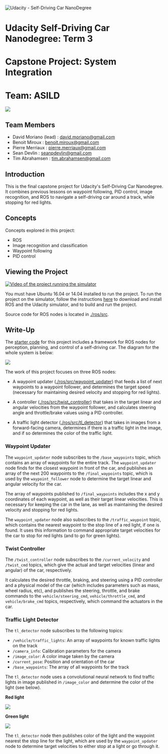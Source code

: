 ![Udacity - Self-Driving Car NanoDegree](https://s3.amazonaws.com/udacity-sdc/github/shield-carnd.svg)

# Udacity Self-Driving Car Nanodegree: Term 3
# Capstone Project: System Integration
# Team: ASILD

![](imgs/Carla.jpg)

## Team Members
  - David Moriano (lead) : david.moriano@gmail.com
  - Benoit Miroux : benoit.miroux@gmail.com
  - Pierre Merriaux : pierre.merriaux@gmail.com
  - Sean Devlin : seanpdevlin@gmail.com
  - Tim Abrahamsen : tim.abrahamsen@gmail.com

## Introduction
This is the final capstone project for Udacity's Self-Driving Car Nanodegree. It combines previous lessons on waypoint following, PID control, image recognition, and ROS to navigate a self-driving car around a track, while stopping for red lights.

## Concepts
Concepts explored in this project:

  - ROS
  - Image recognition and classification
  - Waypoint following
  - PID control
  
## Viewing the Project

[![Video of the project running the simulator](./imgs/video.jpg)](https://youtu.be/fIPjLkdL9Zo)

You must have Ubuntu 16.04 or 14.04 installed to run the project. To run the project on the simulator, follow the instructions [here](./INSTALL.md) to download and install ROS and the Udacity simulator, and to build and run the project.

Source code for ROS nodes is located in [./ros/src]().

## Write-Up

The [starter code](https://github.com/udacity/CarND-Capstone) for this project includes a framework for ROS nodes for perception, planning, and control of a self-driving car. The diagram for the whole system is below:

![](./imgs/system_diagram.png)

The work of this project focuses on three ROS nodes:

  - A waypoint updater ([./ros/src/waypoint_updater]()) that feeds a list of next waypoints to a waypoint follower, and determines the target speed (necessary for maintaining desired velocity and stopping for red lights).
  
  - A controller ([./ros/src/twist_controller]()) that takes in the target linear and angular velocities from the waypoint follower, and calculates steering angle and throttle/brake values using a PID controller.
  
  - A traffic light detector ([./ros/src/tl_detector]()) that takes in images from a forward-facing camera, determines if there is a traffic light in the image, and if so determines the color of the traffic light.

### Waypoint Updater

The `waypoint_updater` node subscribes to the `/base_waypoints` topic, which contains an array of waypoints for the entire track. The `waypoint_updater` node finds for the closest waypoint in front of the car, and publishes an array of the next 200 waypoints to the `/final_waypoints` topic, which is used by the `waypoint_follower` node to determine the target linear and angular velocity for the car.

The array of waypoints published to `/final_waypoints` includes the x and y coordinates of each waypoint, as well as their target linear velocities. This is necessary for keeping the car in the lane, as well as maintaining the desired velocity and stopping for red lights.

The `waypoint_updater` node also subscribes to the `/traffic_waypoint` topic, which contains the nearest waypoint to the stop line of a red light, if one is found. It uses this information to command appropriate target velocities for the car to stop for red lights (and to go for green lights).

### Twist Controller

The `/twist_controller` node subscribes to the `/current_velocity` and `/twist_cmd` topics, which give the actual and target velocities (linear and angular) of the car, respectively.

It calculates the desired throttle, braking, and steering using a PID controller and a physical model of the car (which includes parameters such as mass, wheel radius, etc), and publishes the steering, throttle, and brake commands to the `vehicle/steering_cmd`, `vehicle/throttle_cmd`, and `vehicle/brake_cmd` topics, respectively, which command the actuators in the car.

### Traffic Light Detector

The `tl_detector` node subscribes to the following topics:

- `/vehicle/traffic_lights`: An array of waypoints for known traffic lights on the track
- `/camera_info`: Calibration parameters for the camera
- `/image_color`: A color image taken by the camera
- `/current_pose`: Position and orientation of the car
- `/base_waypoints`: The array of all waypoints for the track

The `tl_detector` node uses a convolutional neural network to find traffic lights in image published in `/image_color` and determine the color of the light (see below).

**Red light**

![](./imgs/shot1.png)

**Green light**

![](./imgs/shot2.png)

The `tl_detector` node then publishes color of the light and the waypoint nearest the stop line for the light, which are used by the `waypoint_updater` node to determine target velocities to either stop at a light or go through it.